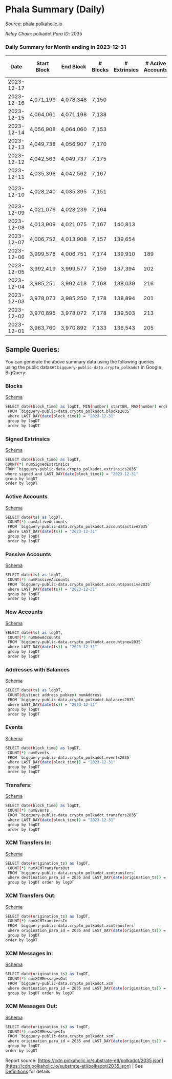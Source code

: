 # Phala Summary (Daily)

_Source_: [phala.polkaholic.io](https://phala.polkaholic.io)

*Relay Chain*: polkadot
*Para ID*: 2035



### Daily Summary for Month ending in 2023-12-31


| Date    | Start Block | End Block | # Blocks | # Extrinsics | # Active Accounts | # Passive Accounts | # New Accounts | # Addresses | # Events  | # Transfers ($USD) | # XCM Transfers In ($USD) | # XCM Transfers Out ($USD) | # XCM In | # XCM Out | Issues |
|---------|-------------|-----------|----------|--------------|-------------------|--------------------|----------------|-------------|-----------|--------------------|---------------------------|----------------------------|----------|-----------|--------|
| 2023-12-17 |  |  |  |  |  |  |  |  |  |   |   |   |  |  |  |
| 2023-12-16 | 4,071,199 | 4,078,348 | 7,150 |  |  |  |  |  |  |   | 1 ($4.05) | 1  | 1 | 1 |  |
| 2023-12-15 | 4,064,061 | 4,071,198 | 7,138 |  |  |  |  |  |  |   |   | 2 ($41.23) |  | 2 |  |
| 2023-12-14 | 4,056,908 | 4,064,060 | 7,153 |  |  |  |  |  |  |   | 2 ($0.28) | 2 ($55.62) | 3 | 2 |  |
| 2023-12-13 | 4,049,738 | 4,056,907 | 7,170 |  |  |  |  |  |  |   | 2 ($1,485.17) | 3 ($989.12) | 2 | 3 |  |
| 2023-12-12 | 4,042,563 | 4,049,737 | 7,175 |  |  |  |  |  |  |   | 4 ($988.41) | 4 ($1,538.76) | 6 | 6 |  |
| 2023-12-11 | 4,035,396 | 4,042,562 | 7,167 |  |  |  |  |  |  |   | 1 ($298.63) | 7 ($1,492.48) | 1 | 7 |  |
| 2023-12-10 | 4,028,240 | 4,035,395 | 7,151 |  |  |  |  | 4,633 |  |   | 9 ($1,166.93) | 11 ($1,846.64) | 11 | 13 | 5 missing (0.07%) |
| 2023-12-09 | 4,021,076 | 4,028,239 | 7,164 |  |  |  |  | 4,628 |  |   | 2 ($30.06) | 2 ($1,001.52) | 2 | 2 |  |
| 2023-12-08 | 4,013,909 | 4,021,075 | 7,167 | 140,813 |  |  |  | 4,621 | 2,309,505 | 142,445 ($455,509.84) | 5 ($1,037.73) | 6 ($167.15) | 5 | 6 |  |
| 2023-12-07 | 4,006,752 | 4,013,908 | 7,157 | 139,654 |  |  |  | 4,610 | 2,273,123 | 138,582 ($36,428.11) |   |   |  | 1 |  |
| 2023-12-06 | 3,999,578 | 4,006,751 | 7,174 | 139,910 | 189 | 79 | 6 | 4,609 | 2,309,729 | 139,288 ($54,975.83) | 7 ($487.96) | 7 ($260.60) | 8 | 7 |  |
| 2023-12-05 | 3,992,419 | 3,999,577 | 7,159 | 137,394 | 202 | 122 | 2 | 4,604 | 2,275,114 | 137,041 ($25,222.37) | 11 ($552.32) | 14 ($376.17) | 14 | 16 |  |
| 2023-12-04 | 3,985,251 | 3,992,418 | 7,168 | 138,039 | 216 | 157 | 3 | 4,603 | 2,269,008 | 137,719 ($72,977.24) | 4 ($96.19) | 4  | 4 | 4 |  |
| 2023-12-03 | 3,978,073 | 3,985,250 | 7,178 | 138,894 | 201 | 139 | 6 | 4,600 | 2,282,038 | 138,648 ($70,816.91) | 2 ($3,037.24) | 3 ($442.61) | 4 | 3 |  |
| 2023-12-02 | 3,970,895 | 3,978,072 | 7,178 | 139,503 | 213 | 133 | 12 | 4,596 | 2,289,659 | 138,111 ($208,110.68) | 4 ($162.43) | 2  | 5 | 2 |  |
| 2023-12-01 | 3,963,760 | 3,970,892 | 7,133 | 136,543 | 205 | 139 |  | 4,585 | 2,252,283 | 136,371 ($29,800.31) | 3 ($103.82) | 5 ($1,225.05) | 4 | 5 |  |

## Sample Queries:
You can generate the above summary data using the following queries using the public dataset `bigquery-public-data.crypto_polkadot` in Google BigQuery:


### Blocks 

[Schema](https://github.com/colorfulnotion/substrate-etl/blob/main/schema/blocks.json)

```bash
SELECT date(block_time) as logDT, MIN(number) startBN, MAX(number) endBN, COUNT(*) numBlocks 
 FROM `bigquery-public-data.crypto_polkadot.blocks2035`  
 where LAST_DAY(date(block_time)) = "2023-12-31" 
 group by logDT 
 order by logDT
```

### Signed Extrinsics 

[Schema](https://github.com/colorfulnotion/substrate-etl/blob/main/schema/extrinsics.json)

```bash
SELECT date(block_time) as logDT, 
COUNT(*) numSignedExtrinsics 
FROM `bigquery-public-data.crypto_polkadot.extrinsics2035`  
where signed and LAST_DAY(date(block_time)) = "2023-12-31" 
group by logDT 
order by logDT
```

### Active Accounts 

[Schema](https://github.com/colorfulnotion/substrate-etl/blob/main/schema/accountsactive.json)

```bash
SELECT date(ts) as logDT, 
 COUNT(*) numActiveAccounts 
 FROM `bigquery-public-data.crypto_polkadot.accountsactive2035` 
 where LAST_DAY(date(ts)) = "2023-12-31" 
 group by logDT 
 order by logDT
```

### Passive Accounts 

[Schema](https://github.com/colorfulnotion/substrate-etl/blob/main/schema/accountspassive.json)

```bash
SELECT date(ts) as logDT, 
 COUNT(*) numPassiveAccounts 
 FROM `bigquery-public-data.crypto_polkadot.accountspassive2035` 
 where LAST_DAY(date(ts)) = "2023-12-31" 
 group by logDT 
 order by logDT
```

### New Accounts 

[Schema](https://github.com/colorfulnotion/substrate-etl/blob/main/schema/accountsnew.json)

```bash
SELECT date(ts) as logDT, 
 COUNT(*) numNewAccounts 
 FROM `bigquery-public-data.crypto_polkadot.accountsnew2035` 
 where LAST_DAY(date(ts)) = "2023-12-31" 
 group by logDT
 order by logDT
```

### Addresses with Balances 

[Schema](https://github.com/colorfulnotion/substrate-etl/blob/main/schema/balances.json)

```bash
SELECT date(ts) as logDT,
 COUNT(distinct address_pubkey) numAddress 
 FROM `bigquery-public-data.crypto_polkadot.balances2035` 
 where LAST_DAY(date(ts)) = "2023-12-31" 
 group by logDT 
 order by logDT
```

### Events 

[Schema](https://github.com/colorfulnotion/substrate-etl/blob/main/schema/events.json)

```bash
SELECT date(block_time) as logDT, 
 COUNT(*) numEvents 
 FROM `bigquery-public-data.crypto_polkadot.events2035` 
 where LAST_DAY(date(block_time)) = "2023-12-31" 
 group by logDT 
 order by logDT
```

### Transfers:

[Schema](https://github.com/colorfulnotion/substrate-etl/blob/main/schema/transfers.json)

```bash
SELECT date(block_time) as logDT, 
 COUNT(*) numEvents 
 FROM `bigquery-public-data.crypto_polkadot.transfers2035` 
 where LAST_DAY(date(block_time)) = "2023-12-31" 
 group by logDT 
 order by logDT
```

### XCM Transfers In: 

[Schema](https://github.com/colorfulnotion/substrate-etl/blob/main/schema/xcmtransfers.json)

```bash
SELECT date(origination_ts) as logDT, 
 COUNT(*) numXCMTransfersOut 
 FROM `bigquery-public-data.crypto_polkadot.xcmtransfers` 
 where destination_para_id = 2035 and LAST_DAY(date(origination_ts)) = "2023-12-31" 
 group by logDT order by logDT
```

### XCM Transfers Out: 

[Schema](https://github.com/colorfulnotion/substrate-etl/blob/main/schema/xcmtransfers.json)

```bash
SELECT date(origination_ts) as logDT, 
 COUNT(*) numXCMTransfersIn 
 FROM `bigquery-public-data.crypto_polkadot.xcmtransfers` 
 where origination_para_id = 2035 and LAST_DAY(date(origination_ts)) = "2023-12-31" 
 group by logDT 
order by logDT
```

### XCM Messages In: 

[Schema](https://github.com/colorfulnotion/substrate-etl/blob/main/schema/xcm.json)

```bash
SELECT date(origination_ts) as logDT, 
 COUNT(*) numXCMMessagesOut 
 FROM `bigquery-public-data.crypto_polkadot.xcm` 
 where destination_para_id = 2035 and LAST_DAY(date(origination_ts)) = "2023-12-31" 
 group by logDT order by logDT
```

### XCM Messages Out: 

[Schema](https://github.com/colorfulnotion/substrate-etl/blob/main/schema/xcm.json)

```bash
SELECT date(origination_ts) as logDT, 
 COUNT(*) numXCMMessagesIn 
 FROM `bigquery-public-data.crypto_polkadot.xcm` 
 where origination_para_id = 2035 and LAST_DAY(date(origination_ts)) = "2023-12-31" 
 group by logDT 
order by logDT
```


Report source: [https://cdn.polkaholic.io/substrate-etl/polkadot/2035.json](https://cdn.polkaholic.io/substrate-etl/polkadot/2035.json) | See [Definitions](/DEFINITIONS.md) for details
